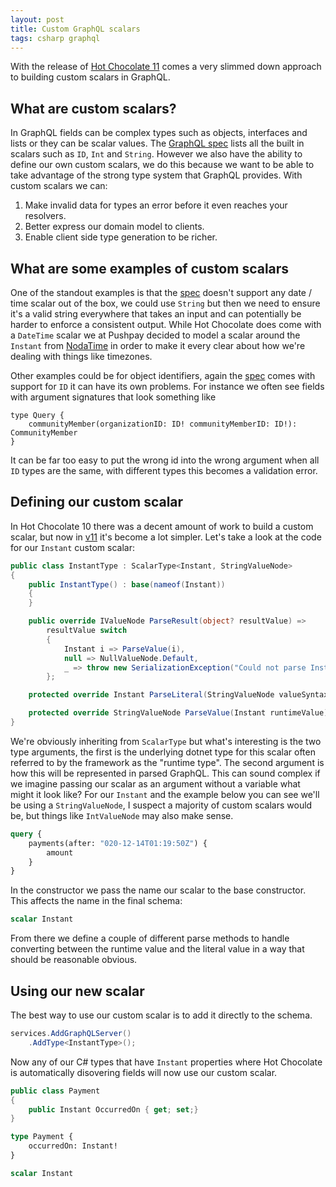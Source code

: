 ```yaml
---
layout: post
title: Custom GraphQL scalars
tags: csharp graphql
---
```


With the release of [Hot Chocolate 11][hc-11] comes a very slimmed down approach to building custom scalars in GraphQL.

## What are custom scalars?
In GraphQL fields can be complex types such as objects, interfaces and lists or they can be scalar values. The [GraphQL spec][spec] lists all the built in scalars such as `ID`, `Int` and `String`. However we also have the ability to define our own custom scalars, we do this because we want to be able to take advantage of the strong type system that GraphQL provides. With custom scalars we can:

1. Make invalid data for types an error before it even reaches your resolvers.
2. Better express our domain model to clients.
3. Enable client side type generation to be richer.

## What are some examples of custom scalars

One of the standout examples is that the [spec][spec] doesn't support any date / time scalar out of the box, we could use `String` but then we need to ensure it's a valid string everywhere that takes an input and can potentially be harder to enforce a consistent output. While Hot Chocolate does come with a `DateTime` scalar we at Pushpay decided to model a scalar around the `Instant` from [NodaTime][nt] in order to make it every clear about how we're dealing with things like timezones.

Other examples could be for object identifiers, again the [spec][spec] comes with support for `ID` it can have its own problems.  For instance we often see fields with argument signatures that look something like
```
type Query {
    communityMember(organizationID: ID! communityMemberID: ID!): CommunityMember
}
```
It can be far too easy to put the wrong id into the wrong argument when all `ID` types are the same, with different types this becomes a validation error.

## Defining our custom scalar

In Hot Chocolate 10 there was a decent amount of work to build a custom scalar, but now in [v11][hc-11] it's become a lot simpler. Let's take a look at the code for our `Instant` custom scalar:

``` csharp
public class InstantType : ScalarType<Instant, StringValueNode>
{
	public InstantType() : base(nameof(Instant))
	{
	}

	public override IValueNode ParseResult(object? resultValue) =>
		resultValue switch
        {
			Instant i => ParseValue(i),
			null => NullValueNode.Default,
			_ => throw new SerializationException("Could not parse Instant", this)
		};

	protected override Instant ParseLiteral(StringValueNode valueSyntax) => InstantPattern.ExtendedIso.Parse(valueSyntax.Value).Value;

	protected override StringValueNode ParseValue(Instant runtimeValue) => new StringValueNode(InstantPattern.ExtendedIso.Format(runtimeValue));
}
```

We're obviously inheriting from `ScalarType` but what's interesting is the two type arguments, the first is the underlying dotnet type for this scalar often referred to by the framework as the "runtime type". The second argument is how this will be represented in parsed GraphQL. This can sound complex if we imagine passing our scalar as an argument without a variable what might it look like? For our `Instant` and the example below you can see we'll be using a `StringValueNode`, I suspect a majority of custom scalars would be, but things like `IntValueNode` may also make sense.

``` graphql
query {
    payments(after: "020-12-14T01:19:50Z") {
        amount
    }
}
```

In the constructor we pass the name our scalar to the base constructor. This affects the name in the final schema:

``` graphql
scalar Instant
```

From there we define a couple of different parse methods to handle converting between the runtime value and the literal value in a way that should be reasonable obvious.

## Using our new scalar

The best way to use our custom scalar is to add it directly to the schema.

``` csharp
services.AddGraphQLServer()
    .AddType<InstantType>();
```

Now any of our C# types that have `Instant` properties where Hot Chocolate is automatically disovering fields will now use our custom scalar.

``` csharp
public class Payment
{
    public Instant OccurredOn { get; set;}
}
```

``` graphql
type Payment {
    occurredOn: Instant!
}

scalar Instant
```

[hc-11]: https://chillicream.com/blog/2020/11/23/hot-chocolate-11
[spec]: https://spec.graphql.org/June2018/#sec-Scalars
[nt]: https://nodatime.org/